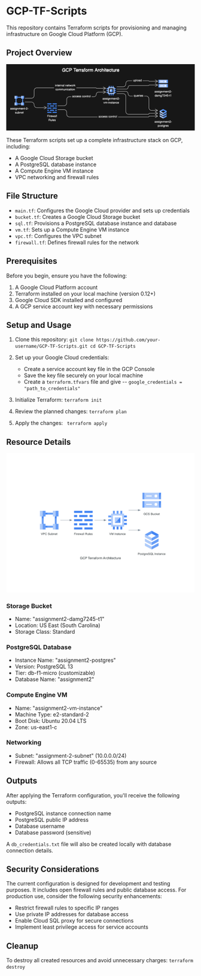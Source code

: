 # GCP-TF-Scripts

This repository contains Terraform scripts for provisioning and managing infrastructure on Google Cloud Platform (GCP).

## Project Overview

![GCP Terraform Architecture](./assets/gcp_terraform_architecture.png)


These Terraform scripts set up a complete infrastructure stack on GCP, including:

- A Google Cloud Storage bucket
- A PostgreSQL database instance
- A Compute Engine VM instance
- VPC networking and firewall rules

## File Structure

- `main.tf`: Configures the Google Cloud provider and sets up credentials
- `bucket.tf`: Creates a Google Cloud Storage bucket
- `sql.tf`: Provisions a PostgreSQL database instance and database
- `vm.tf`: Sets up a Compute Engine VM instance
- `vpc.tf`: Configures the VPC subnet
- `firewall.tf`: Defines firewall rules for the network

## Prerequisites

Before you begin, ensure you have the following:

1. A Google Cloud Platform account
2. Terraform installed on your local machine (version 0.12+)
3. Google Cloud SDK installed and configured
4. A GCP service account key with necessary permissions

## Setup and Usage

1. Clone this repository:   ```
   git clone https://github.com/your-username/GCP-TF-Scripts.git
   cd GCP-TF-Scripts   ```

2. Set up your Google Cloud credentials:
   - Create a service account key file in the GCP Console
   - Save the key file securely on your local machine
   -  Create a `terraform.tfvars` file and give -- `google_credentials = "path_to_credentials"`

3. Initialize Terraform:   ```
   terraform init   ```

4. Review the planned changes:   ```
   terraform plan  ```

5. Apply the changes:   ```
   terraform apply```

## Resource Details

![GCP Terraform Resources](./assets/gcp_terraform_resources.png)


### Storage Bucket
- Name: "assignment2-damg7245-t1"
- Location: US East (South Carolina)
- Storage Class: Standard

### PostgreSQL Database
- Instance Name: "assignment2-postgres"
- Version: PostgreSQL 13
- Tier: db-f1-micro (customizable)
- Database Name: "assignment2"

### Compute Engine VM
- Name: "assignment2-vm-instance"
- Machine Type: e2-standard-2
- Boot Disk: Ubuntu 20.04 LTS
- Zone: us-east1-c

### Networking
- Subnet: "assignment-2-subnet" (10.0.0.0/24)
- Firewall: Allows all TCP traffic (0-65535) from any source

## Outputs

After applying the Terraform configuration, you'll receive the following outputs:

- PostgreSQL instance connection name
- PostgreSQL public IP address
- Database username
- Database password (sensitive)

A `db_credentials.txt` file will also be created locally with database connection details.

## Security Considerations

The current configuration is designed for development and testing purposes. It includes open firewall rules and public database access. For production use, consider the following security enhancements:

- Restrict firewall rules to specific IP ranges
- Use private IP addresses for database access
- Enable Cloud SQL proxy for secure connections
- Implement least privilege access for service accounts

## Cleanup

To destroy all created resources and avoid unnecessary charges:
`terraform destroy`
